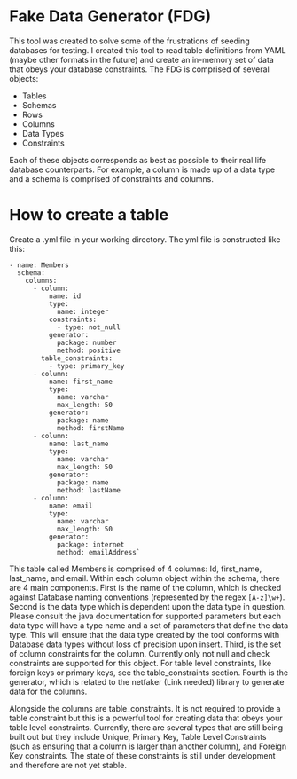 # Fake Data Generator (FDG)
This tool was created to solve some of the frustrations of seeding databases for testing.  I created this tool to read table definitions from YAML (maybe other formats in the future) and create an in-memory set of data that obeys your database constraints.  The FDG is comprised of several objects:
- Tables
- Schemas
- Rows
- Columns
- Data Types
- Constraints

Each of these objects corresponds as best as possible to their real life database counterparts.  For example, a column is made up of a data type and a schema is comprised of constraints and columns.

# How to create a table
Create a .yml file in your working directory.  The yml file is constructed like this:
```
- name: Members
  schema:
    columns:
      - column:
          name: id
          type:
            name: integer
          constraints:
            - type: not_null
          generator:
            package: number
            method: positive
        table_constraints:
          - type: primary_key
      - column:
          name: first_name
          type:
            name: varchar
            max_length: 50
          generator:
            package: name
            method: firstName
      - column:
          name: last_name
          type:
            name: varchar
            max_length: 50
          generator:
            package: name
            method: lastName
      - column:
          name: email
          type:
            name: varchar
            max_length: 50
          generator:
            package: internet
            method: emailAddress`
````
This table called Members is comprised of 4 columns: Id, first_name, last_name, and email.  Within each column object within the schema, there are 4 main components.  First is the name of the column, which is checked against Database naming conventions (represented by the regex `[A-z]\w+`).  Second is the data type which is dependent upon the data type in question.  Please consult the java documentation for supported parameters but each data type will have a type name and a set of parameters that define the data type.  This will ensure that the data type created by the tool conforms with Database data types without loss of precision upon insert.  Third, is the set of column constraints for the column.  Currently only not null and check constraints are supported for this object.  For table level constraints, like foreign keys or primary keys, see the table_constraints section.  Fourth is the generator, which is related to the netfaker (Link needed) library to generate data for the columns.

Alongside the columns are table_constraints.  It is not required to provide a table constraint but this is a powerful tool for creating data that obeys your table level constraints.  Currently, there are several types that are still being built out but they include Unique, Primary Key, Table Level Constraints (such as ensuring that a column is larger than another column), and Foreign Key constraints.  The state of these constraints is still under development and therefore are not yet stable.
